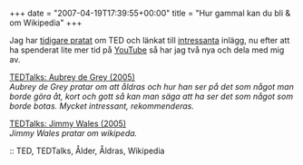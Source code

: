 +++
date = "2007-04-19T17:39:55+00:00"
title = "Hur gammal kan du bli &#038; om Wikipedia"
+++

Jag har [tidigare pratat][1] om TED och länkat till [intressanta][2] inlägg, nu efter att ha spenderat lite mer tid på [YouTube][3] så har jag två nya och dela med mig av.

  
[TEDTalks: Aubrey de Grey (2005)][4]  
*Aubrey de Grey pratar om att åldras och hur han ser på det som något man borde göra åt, kort och gott så kan man säga att ha ser det som något som borde botas. Mycket intressant, rekommenderas.*

  
[TEDTalks: Jimmy Wales (2005)][5]  
*Jimmy Wales pratar om wikipeda.*

:: TED, TEDTalks, Ålder, Åldras, Wikipedia

<small></small>

 [1]: http://junkpile.se/~s/wp/2007/04/mer-klipp-fran-tedtalks/
 [2]: http://junkpile.se/~s/wp/2007/04/om-fattigdom-och-utveckling-av-lander/
 [3]: http://www.youtube.com/profile?user=TEDtalksDirector
 [4]: http://www.youtube.com/watch?v=8iYpxRXlboQ
 [5]: http://www.youtube.com/watch?v=WQR0gx0QBZ4
